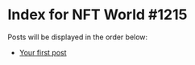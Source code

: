 # Index for NFT World #1215
Posts will be displayed in the order below:

- [Your first post](./001-first.md)

